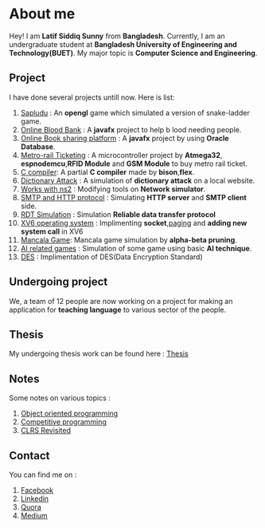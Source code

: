 # About me

Hey! I am **Latif Siddiq Sunny** from **Bangladesh**. Currently, I am an undergraduate student at **Bangladesh University of Engineering and Technology(BUET)**. My major topic is **Computer Science and Engineering**.

## Project

I have done several projects untill now.
Here is list:

1. [Sapludu](https://github.com/lsiddiqsunny/Project-sapludu) : An **opengl** game which simulated a version of snake-ladder game.
2. [Online Blood Bank](https://github.com/lsiddiqsunny/Online-blood-bank) : A **javafx** project to help b
lood needing people.
3. [Online Book sharing platform](https://github.com/lsiddiqsunny/Database_project_GUI) : A **javafx** project by using **Oracle Database**.
4. [Metro-rail Ticketing](https://github.com/lsiddiqsunny/ATMEGA32-Project) : A microcontroller project by **Atmega32**, **espnodemcu**,**RFID Module** and **GSM Module** to buy metro rail ticket.
5. [C compiler](https://github.com/lsiddiqsunny/C-compiler): A partial **C compiler** made by **bison**,**flex**.
6. [Dictionary Attack](https://github.com/lsiddiqsunny/Dictionary-attack) : A simulation of **dictionary attack** on a local website.
7. [Works with ns2](https://github.com/lsiddiqsunny/Network-Simulation-on-NS2) : Modifying tools on **Network simulator**.
8. [SMTP and HTTP protocol](https://github.com/lsiddiqsunny/Application-layer-simulation-SMTP-and-HTTP) : Simulating **HTTP server** and **SMTP client** side.
9. [RDT Simulation](https://github.com/lsiddiqsunny/Transport-layer-simulation-Reliable-Data-Transfer-Protocol) : Simulation **Reliable data transfer protocol**
10. [XV6 operating system](https://github.com/lsiddiqsunny/xv6-public) : Implimenting **socket**,[paging](https://github.com/lsiddiqsunny/xv6-paging) and **adding new system call** in XV6
11. [Mancala Game](https://github.com/lsiddiqsunny/CSE-318-Artificial-Intelligence-Sessional/tree/master/Offline%204): Mancala game simulation by **alpha-beta pruning**.
12. [AI related games](https://github.com/lsiddiqsunny/CSE-318-Artificial-Intelligence-Sessional) : Simulation of some game using basic **AI technique**.
13. [DES](https://github.com/lsiddiqsunny/CSE406-Computer-Security-Sessional/tree/master/Offline%201/1505069/Problem%202) : Implimentation of DES(Data Encryption Standard)

## Undergoing project

We, a team of 12 people are now working on a project for making an application for **teaching language** to various sector of the people.

## Thesis

My undergoing thesis work can be found here : [Thesis](http://lsiddiqsunny.me/Undergraduate-Thesis/)

## Notes

Some notes on various topics :

1. [Object oriented programming](http://lsiddiqsunny.me/Object-Oriented-Programming/)
2. [Competitive programming](https://github.com/lsiddiqsunny/Days-with-programming)
3. [CLRS Revisited](https://bitbucket.org/lsiddiqsunny/introduction-to-algorithms-clrs-revisited/src/master/)

## Contact

You can find me on :

1. [Facebook](https://www.facebook.com/lsiddiqsunny)
2. [Linkedin](https://www.linkedin.com/in/lsiddiqsunny)
3. [Quora](https://www.quora.com/profile/Latif-Siddiq-Sunny)
4. [Medium](https://medium.com/@lsiddiqsunny)
